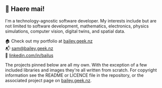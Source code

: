 ## 👋 Haere mai!

I'm a technology-agnostic software developer. My interests include but are not limited to software development, mathematics, electronics, physics simulations, computer vision, digital twins, and spatial data.

🏠 Check out my portfolio at [bailey.geek.nz](http://bailey.geek.nz)  
📬 [sam@bailey.geek.nz](mailto:sam@bailey.geek.nz)  
🔗 [linkedin.com/in/bailus](https://www.linkedin.com/in/bailus/)  

The projects pinned below are all my own. With the exception of a few included libraries and images they're all written from scratch. For copyright information see the README or LICENCE file in the repository, or the associated project page on [bailey.geek.nz](http://bailey.geek.nz).
